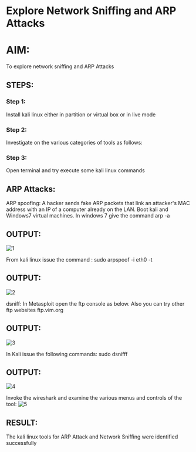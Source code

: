 # Explore Network Sniffing and ARP Attacks

# AIM:

To explore network sniffing and ARP Attacks

## STEPS:

### Step 1:

Install kali linux either in partition or virtual box or in live mode

### Step 2:

Investigate on the various categories of tools as follows:


### Step 3:
Open terminal and try execute some kali linux commands

## ARP Attacks:  
ARP spoofing: A hacker sends fake ARP packets that link an attacker's MAC address with an IP of a computer already on the LAN. 
Boot kali and Windows7 virtual machines.
In windows 7 give the command arp -a
## OUTPUT:
![1](https://github.com/Aakash0407/ARP-Attack-and-Network-Sniffing/assets/118799103/100e445d-dcde-43d9-882c-66aa3f117336)

From kali linux issue the command :
sudo arpspoof -i eth0 -t <target system> <gateway>
## OUTPUT:
![2](https://github.com/Aakash0407/ARP-Attack-and-Network-Sniffing/assets/118799103/8f92f656-51a7-487e-b67c-74b434542f7c)

 dsniff:
In Metasploit open the ftp console as below. Also you can try other ftp websites ftp.vim.org
## OUTPUT:
![3](https://github.com/Aakash0407/ARP-Attack-and-Network-Sniffing/assets/118799103/16be6860-380c-46c6-b56e-173cee946f1e)

In Kali issue the following commands:
sudo dsnifff
## OUTPUT:
![4](https://github.com/Aakash0407/ARP-Attack-and-Network-Sniffing/assets/118799103/791f34a9-7389-4eab-9bc0-576b9930a265)


Invoke the wireshark and examine the various menus  and controls of the tool:
![5](https://github.com/Aakash0407/ARP-Attack-and-Network-Sniffing/assets/118799103/dde6ff86-717e-42ea-a1cf-44c170104b90)

## RESULT:
The kali linux tools for ARP Attack and Network Sniffing were identified successfully
